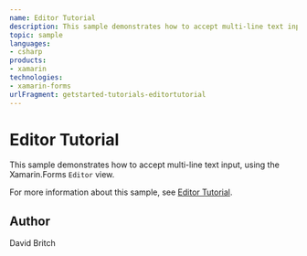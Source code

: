 ```yaml
---
name: Editor Tutorial
description: This sample demonstrates how to accept multi-line text input, using the Xamarin.Forms Editor view. For more information about this sample, see Editor Tutorial.
topic: sample
languages:
- csharp
products:
- xamarin
technologies:
- xamarin-forms
urlFragment: getstarted-tutorials-editortutorial
---
```

Editor Tutorial
===============

This sample demonstrates how to accept multi-line text input, using the Xamarin.Forms `Editor` view.

For more information about this sample, see [Editor Tutorial](https://docs.microsoft.com/xamarin/get-started/tutorials/editor/).

Author
------

David Britch
